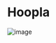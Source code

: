 # Hoopla
![image](https://user-images.githubusercontent.com/39898463/135726925-98cda403-dd34-4854-956a-fc9e6a9a709e.png)
